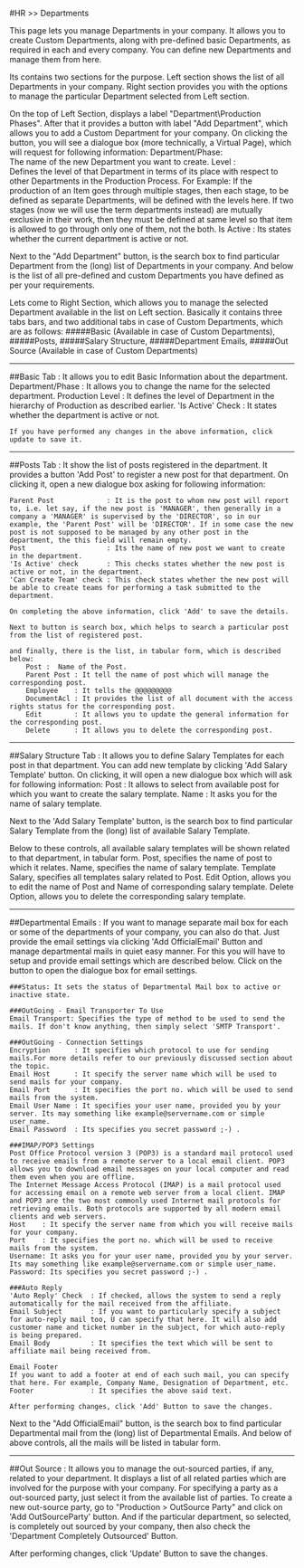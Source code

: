 #HR >> Departments

This page lets you manage Departments in your company. It allows you to create Custom Departments, along with pre-defined basic Departments, as required in each and every company. You can define new Departments and manage them from here.

Its contains two sections for the purpose. Left section shows the list of all Departments in your company. Right section provides you with the options to manage the particular Department selected from Left section. 

On the top of Left Section, displays a label "Department\Production Phases". After that it provides a button with label "Add Department", which allows you to add a Custom Department for your company. On clicking the button, you will see a dialogue box (more technically, a Virtual Page), which will request for following information:
	Department/Phase:	
					The name of the new Department you want to create.
	Level			:	
					Defines the level of that Department in terms of its place with respect to other Departments in the Production Process.
					For Example: If the production of an Item goes through multiple stages, then each stage, to be defined as separate Departments, will be defined with the levels here. If two stages (now we will use the term departments instead) are mutually exclusive in their work, then they must be defined at same level so that item is allowed to go through only one of them, not the both.
	Is Active		:
					Its states whether the current department is active or not.
					
Next to the "Add Department" button, is the search box to find particular Department from the (long) list of Departments in your company.
And below is the list of all pre-defined and custom Departments you have defined as per your requirements.

Lets come to Right Section, which allows you to manage the selected Department available in the list on Left section. Basically it contains three tabs bars, and two additional tabs in case of Custom Departments, which are as follows:
	#####Basic (Available in case of Custom Departments),
	#####Posts,
	#####Salary Structure,
	#####Department Emails,
	#####Out Source (Available in case of Custom Departments)
	

***

##Basic Tab : It allows you to edit Basic Information about the department.
	Department/Phase  : It allows you to change the name for the selected department.
	Production Level  : It defines the level of Department in the hierarchy of Production as described earlier.
	'Is Active' Check : It states whether the department is active or not.
	
	If you have performed any changes in the above information, click update to save it.

***

##Posts Tab : It show the list of posts registered in the department. It provides a button 'Add Post' to register a new post for that department. On clicking it, open a new dialogue box asking for following information:

	Parent Post				: It is the post to whom new post will report to, i.e. let say, if the new post is 'MANAGER', then generally in a company a 'MANAGER' is supervised by the 'DIRECTOR', so in our example, the 'Parent Post' will be 'DIRECTOR'. If in some case the new post is not supposed to be managed by any other post in the department, the this field will remain empty.
	Post					: Its the name of new post we want to create in the department.
	'Is Active' check		: This checks states whether the new post is active or not, in the department.
	'Can Create Team' check : This check states whether the new post will be able to create teams for performing a task submitted to the department.
	
	On completing the above information, click 'Add' to save the details.
	
	Next to button is search box, which helps to search a particular post from the list of registered post.
	
	and finally, there is the list, in tabular form, which is described below:
		Post :	Name of the Post.
		Parent Post : It tell the name of post which will manage the corresponding post.
		Employee 	: It tells the @@@@@@@@@
		DocumentAcl : It provides the list of all document with the access rights status for the corresponding post.
		Edit		: It allows you to update the general information for the corresponding post.
		Delete		: It allows you to delete the corresponding post.
	

***

##Salary Structure Tab : It allows you to define Salary Templates for each post in that department. You can add new template by clicking 'Add Salary Template' button. On clicking, it will open a new dialogue box which will ask for following information:
	Post : It allows to select from available post for which you want to create the salary template.
	Name : It asks you for the name of salary template.

Next to the 'Add Salary Template' button, is the search box to find particular Salary Template from the (long) list of available Salary Template.

Below to these controls, all available salary templates will be shown related to that department, in tabular form.
	Post, specifies the name of post to which it relates.
	Name, specifies the name of salary template.
	Template Salary, specifies all templates salary related to Post.
	Edit Option, allows you to edit the name of Post and Name of corresponding salary template.
	Delete Option, allows you to delete the corresponding salary template.

***
	
##Departmental Emails : If you want to manage separate mail box for each or some of the departments of your company, you can also do that. Just provide the email settings via clicking 'Add OfficialEmail' Button and manage departmental mails in quiet easy manner. For this you will have to setup and provide email settings which are described below. Click on the button to open the dialogue box for email settings.

	###Status: It sets the status of Departmental Mail box to active or inactive state.
	
	###OutGoing - Email Transporter To Use
	Email Transport: Specifies the type of method to be used to send the mails. If don't know anything, then simply select 'SMTP Transport'.
	
	###OutGoing - Connection Settings
	Encryption		: It specifies which protocol to use for sending mails.For more details refer to our previously discussed section about the topic.
	Email Host		: It specify the server name which will be used to send mails for your company.
	Email Port		: It specifies the port no. which will be used to send mails from the system.
	Email User Name	: It specifies your user name, provided you by your server. Its may something like example@servername.com or simple user_name.
	Email Password  : Its specifies you secret password ;-) .
	
	###IMAP/POP3 Settings
	Post Office Protocol version 3 (POP3) is a standard mail protocol used to receive emails from a remote server to a local email client. POP3 allows you to download email messages on your local computer and read them even when you are offline. 
	The Internet Message Access Protocol (IMAP) is a mail protocol used for accessing email on a remote web server from a local client. IMAP and POP3 are the two most commonly used Internet mail protocols for retrieving emails. Both protocols are supported by all modern email clients and web servers.
	Host	: It specify the server name from which you will receive mails for your company.
	Port	: It specifies the port no. which will be used to receive mails from the system.
	Username: It asks you for your user name, provided you by your server. Its may something like example@servername.com or simple user_name.
	Password: Its specifies you secret password ;-) .
	
	###Auto Reply
	'Auto Reply' Check  : If checked, allows the system to send a reply automatically for the mail received from the affiliate.
	Email Subject		: If you want to particularly specify a subject for auto-reply mail too, U can specify that here. It will also add customer name and ticket number in the subject, for which auto-reply is being prepared.
	Email Body			: It specifies the text which will be sent to affiliate mail being received from.
	
	Email Footer
	If you want to add a footer at end of each such mail, you can specify that here. For example, Company Name, Designation of Department, etc.
	Footer				: It specifies the above said text.
	
	After performing changes, click 'Add' Button to save the changes.
	
Next to the "Add OfficialEmail" button, is the search box to find particular Departmental mail from the (long) list of Departmental Emails.
And below of above controls, all the mails will be listed in tabular form.

***

##Out Source : It allows you to manage the out-sourced parties, if any, related to your department. It displays a list of all related parties which are involved for the purpose with your company. For specifying a party as a out-sourced party, just select it from the available list of parties. To create a new out-source party, go to "Production > OutSource Party" and click on 'Add OutSourceParty' button.
	And if the particular department, so selected, is completely out sourced by your company, then also check the 'Department Completely Outsourced' Button.
	
After performing changes, click 'Update' Button to save the changes.